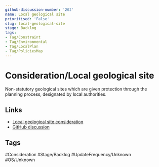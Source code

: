 ```yaml
---
github-discussion-number: '202'
name: Local geological site
prioritised: 'False'
slug: local-geological-site
stage: Backlog
tags:
- Tag/Constraint
- Tag/Environmental
- Tag/LocalPlan
- Tag/PoliciesMap
---
```


# Consideration/Local geological site

Non-statutory geological sites which are given protection through the planning process, designated by local authorities.

## Links

* [Local geological site consideration](https://design.planning.data.gov.uk/planning-consideration/local-geological-site)
* [GitHub discussion](https://github.com/digital-land/data-standards-backlog/discussions/202)

## Tags

#Consideration #Stage/Backlog #UpdateFrequency/Unknown #OS/Unknown